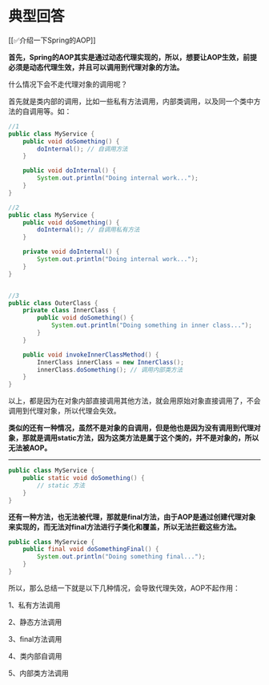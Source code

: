 # 典型回答


[[✅介绍一下Spring的AOP]]



**首先，Spring的AOP其实是通过动态代理实现的，所以，想要让AOP生效，前提必须是动态代理生效，并且可以调用到代理对象的方法。**



什么情况下会不走代理对象的调用呢？



首先就是类内部的调用，比如一些私有方法调用，内部类调用，以及同一个类中方法的自调用等。如：



```java
//1
public class MyService {
    public void doSomething() {
        doInternal(); // 自调用方法
    }

    public void doInternal() {
        System.out.println("Doing internal work...");
    }
}

//2
public class MyService {
    public void doSomething() {
        doInternal(); // 自调用私有方法
    }

    private void doInternal() {
        System.out.println("Doing internal work...");
    }
}


//3
public class OuterClass {
    private class InnerClass {
        public void doSomething() {
            System.out.println("Doing something in inner class...");
        }
    }

    public void invokeInnerClassMethod() {
        InnerClass innerClass = new InnerClass();
        innerClass.doSomething(); // 调用内部类方法
    }
}
```



以上，都是因为在对象内部直接调用其他方法，就会用原始对象直接调用了，不会调用到代理对象，所以代理会失效。



**类似的还有一种情况，虽然不是对象的自调用，但是他也是因为没有调用到代理对象，那就是调用static方法，因为这类方法是属于这个类的，并不是对象的，所以无法被AOP。**

****

```java
public class MyService {
    public static void doSomething() {
        // static 方法
    }
}
```



**还有一种方法，也无法被代理，那就是final方法，由于AOP是通过创建代理对象来实现的，而无法对final方法进行子类化和覆盖，所以无法拦截这些方法。**



```java
public class MyService {
    public final void doSomethingFinal() {
        System.out.println("Doing something final...");
    }
}
```





所以，那么总结一下就是以下几种情况，会导致代理失效，AOP不起作用：



1、私有方法调用

2、静态方法调用

3、final方法调用

4、类内部自调用

5、内部类方法调用

